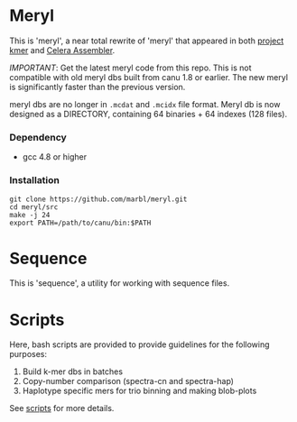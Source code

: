 # Meryl

This is 'meryl', a near total rewrite of 'meryl' that appeared in both
[project kmer](http://kmer.sourceforge.net/) and
[Celera Assembler](http://wgs-assembler.sourceforge.net/).

*IMPORTANT*: Get the latest meryl code from this repo. This is not compatible with old meryl dbs built from canu 1.8 or earlier. The new meryl is significantly faster than the previous version.

meryl dbs are no longer in `.mcdat` and `.mcidx` file format. Meryl db is now designed as a DIRECTORY, containing 64 binaries + 64 indexes (128 files).

### Dependency
* gcc 4.8 or higher

### Installation
```
git clone https://github.com/marbl/meryl.git
cd meryl/src
make -j 24
export PATH=/path/to/canu/bin:$PATH
```

# Sequence

This is 'sequence', a utility for working with sequence files.


# Scripts

Here, bash scripts are provided to provide guidelines for the following purposes:

1.	Build k-mer dbs in batches
2.	Copy-number comparison (spectra-cn and spectra-hap)
3.	Haplotype specific mers for trio binning and making blob-plots

See [scripts](https://github.com/marbl/meryl/tree/master/scripts) for more details.
